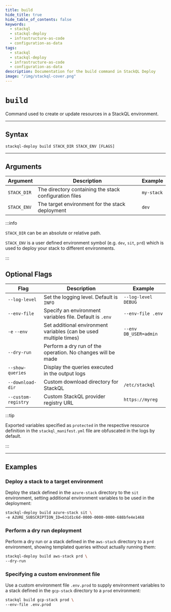 ```yaml
---
title: build
hide_title: true
hide_table_of_contents: false
keywords:
  - stackql
  - stackql-deploy
  - infrastructure-as-code
  - configuration-as-data
tags:
  - stackql
  - stackql-deploy
  - infrastructure-as-code
  - configuration-as-data  
description: Documentation for the build command in StackQL Deploy
image: "/img/stackql-cover.png"
---
```


# <code>build</code>

Command used to create or update resources in a StackQL environment.

* * * 

## Syntax

`stackql-deploy build STACK_DIR STACK_ENV [FLAGS]`

* * *

## Arguments

| Argument | Description | Example |
|--|--|--|
|`STACK_DIR`|The directory containing the stack configuration files | `my-stack` |
|`STACK_ENV`|The target environment for the stack deployment | `dev` |  

:::info

`STACK_DIR` can be an absolute or relative path.  

`STACK_ENV` is a user defined environment symbol (e.g. `dev`, `sit`, `prd`) which is used to deploy your stack to different environments.

:::

## Optional Flags

| Flag | Description | Example |
|--|--|--|
|<span class="nowrap">`--log-level`</span>|Set the logging level. Default is `INFO` | `--log-level DEBUG` |
|<span class="nowrap">`--env-file`</span>|Specify an environment variables file. Default is `.env` | `--env-file .env` |
|<span class="nowrap">`-e`</span> <span class="nowrap">`--env`</span>|Set additional environment variables (can be used multiple times) | `--env DB_USER=admin` |
|<span class="nowrap">`--dry-run`</span>|Perform a dry run of the operation. No changes will be made | |
|<span class="nowrap">`--show-queries`</span>|Display the queries executed in the output logs | |
|<span class="nowrap">`--download-dir`</span>|Custom download directory for StackQL | `/etc/stackql` |
|<span class="nowrap">`--custom-registry`</span>|Custom StackQL provider registry URL | `https://myreg` |

:::tip

Exported variables specified as `protected` in the respective resource definition in the `stackql_manifest.yml` file are obfuscated in the logs by default.

:::

* * *

## Examples

### Deploy a stack to a target environment

Deploy the stack defined in the `azure-stack` directory to the `sit` environment, setting additional environment variables to be used in the deployment:

```bash
stackql-deploy build azure-stack sit \
-e AZURE_SUBSCRIPTION_ID=631d1c6d-0000-0000-0000-688bfe4e1468
```

### Perform a dry run deployment

Perform a dry run or a stack defined in the `aws-stack` directory to a `prd` environment, showing templated queries without actually running them:

```bash
stackql-deploy build aws-stack prd \
--dry-run
```

### Specifying a custom environment file

Use a custom environment file `.env.prod` to supply environment variables to a stack defined in the `gcp-stack` directory to a `prod` environment:

```bash
stackql build gcp-stack prod \
--env-file .env.prod
```

